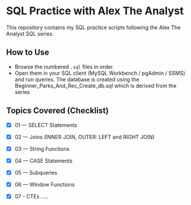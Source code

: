 # SQL Practice with Alex The Analyst

This repository contains my SQL practice scripts following the Alex The Analyst SQL series. 

## How to Use
- Browse the numbered `.sql` files in order.
- Open them in your SQL client (MySQL Workbench / pgAdmin / SSMS) and run queries. The database is created using the Beginner_Parks_And_Rec_Create_db.sql which is derived from the series

## Topics Covered (Checklist)
- [x] 01 — SELECT Statements 
- [x] 02 — Joins (INNER JOIN, OUTER: LEFT and RIGHT JOIN)
- [x] 03 — String Functions
- [x] 04 — CASE Statements
- [x] 05 — Subqueries
- [x] 06 — Window Functions
- [x] 07 - CTEs
  .....




